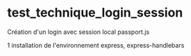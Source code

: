 # test_technique_login_session
Création d'un login avec session local passport.js

1 installation de l'environnement express, express-handlebars
